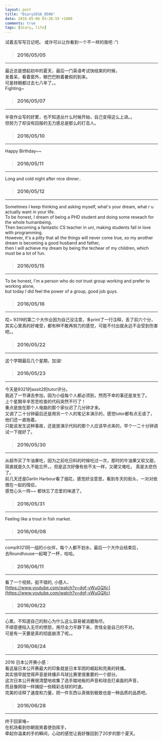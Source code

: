 ```yaml
---
layout: post
title: "Diary2016_0506"
date: 2016-05-06 03:28:59 +1000
comments: true
tags: [diary, life]
---
```


试着去写写日记吧。 或许可以让你看到一个不一样的我吧 :")  

<!--more-->
   

>### 2016/05/05 ###
----------
最近总是想起初中的夏天，最后一门英语考试快结束的时候，    
发着呆，看着窗外，眼巴巴盼着暑假的到来。    
可是转眼都过去七八年了。。   
Fighting~    
 

>### 2016/05/07 ###
----------
半夜作业写的好累，也不知道丛什么时候开始，自己变得这么上进。。    
但努力了却没有回报的无力感总是那么的打击人。   
 

>### 2016/05/10 ###
----------
Happy Birthday~~    
<img style="max-height:400px" class="lazy" data-original="/images/blog/160506_diary/birthday.JPG"> 
 

>### 2016/05/11 ###
----------
Long and cold night after nice dinner..   
<img style="max-height:400px" class="lazy" data-original="/images/blog/160506_diary/dinner.JPG"> 
 

>### 2016/05/12 ###
----------
Sometimes I keep thinking and asking myself, what's your dream, what r u actually want in your life.    
To be honest, I dream of being a PHD student and doing some reseach for the whole humanbeing.    
Then becoming a fantastic CS teacher in uni, making students fall in love with programming.    
However, it's a pitty that all the things will never come true, so my another dream is becoming a good husband and father,    
then I will achieve my dream by being the techear of my children, which must be a lot of fun.    
<img style="max-height:450px" class="lazy" data-original="/images/blog/160506_diary/vb_beer.JPG"> 
 

>### 2016/05/15 ###
----------
To be honest, I'm a person who do not trust group working and prefer to working alone,    
but today I did feel the power of a group, good job guys.     
<img style="max-height:500px" class="lazy" data-original="/images/blog/160506_diary/9321_group.jpg"> 
 

>### 2016/05/16 ###
----------
哎~ 9319的第二个大作业因为自己没注意，多print了一行注释，丢了前六个分，    
其实心里真的好难受，都有种不敢再努力的感觉，可能不付出就永远不会受到伤害吧。。    
<img style="max-height:400px" class="lazy" data-original="/images/blog/160506_diary/pork.JPG"> 
 

>### 2016/05/22 ###
----------
这个学期最后几个星期，加油!       
<img style="max-height:400px" class="lazy" data-original="/images/blog/160506_diary/home.JPG"> 
 


>### 2016/05/23 ###
----------
今天是9321的assit2的tutor评分。    
我逃了一节课去参加，因为小组每个人都必须到，然而不幸的事还是发生了。    
上个星期辛辛苦苦检查的代码突然不行了！    
重点是放在那个人电脑的那个家伙迟了几分钟才来。    
又调了二十分钟最后还是用另一个人的笔记本演示的，感觉tutor都有点无语了，他们还一直拖着。   
只能说发生这种事故，还是放演示代码的那个人应该早点来的，早个一二十分钟调试一下就好了。   
 


>### 2016/05/30 ###
----------
从超市买了牛油果吃，因为之前吃日料的时候吃过一次，那时的牛油果又软又甜，    
简直就是久久不能忘怀。。但是这次好像有些不太一样，又硬又难吃， 真是太悲伤了。    
前几天还是Darlin Harbour看了烟花，感觉好没意思，看到冬天的街头，一对对依偎在一起的情侣，   
感觉心头一阵~~ 都快忘了恋爱的味道了。        
<img style="max-height:400px" class="lazy" data-original="/images/blog/160506_diary/firework.JPG"> 
 


>### 2016/05/31 ###
----------
Feeling like a trout in fish market.    
<img style="max-height:400px" class="lazy" data-original="/images/blog/160506_diary/trout.JPG"> 
 


>### 2016/06/08 ###
----------
comp9321同一组的小伙伴，每个人都不划水，最后一个大作业结束后，    
去Roundhouse一起喝了一杯，哈哈。    

 


>### 2016/06/11 ###
----------
看了一个视频，挺不错的, 小感人、    
[https://www.youtube.com/watch?v=dgf-vWuGQXc](https://www.youtube.com/watch?v=dgf-vWuGQXc)    
 

>### 2016/06/22 ###
----------
心累。不知道自己的耐心为什么这么容易被消磨殆尽。   
不顺意便陷入无尽的愤怒，用尽全力平静下来，责怪全是自己的不对。    
可是有一天要是真的彻底崩溃了呢。。    
<img style="max-height:400px" class="lazy" data-original="/images/blog/160506_diary/bug0x01.JPG"> 
 

>### 2016/06/24 ###
----------
2016 日本公开赛小感：     
看这届日本公开赛最大的印象就是日本军团的崛起和完美的转播。    
其实很早就觉得声音是转播乒乓球比赛里很重要的一个部分。    
这次日本公开赛很清楚地收集了选手踏地板的声音和球击打桌面的声音，     
而且像网球一样捕捉一些精彩击球的时速。    
完美的诠释了速度和力量，把一件东西认真做到极致也是一种品质的品质吧。    
 

>### 2016/06/28 ###
----------
终于回家咯~     
在机场看到你朝我笑着使劲挥手，      
牵起你温柔的手的瞬间，心动的感觉让我好像回到了20岁的那个夏天。    
<img style="max-height:400px" class="lazy" data-original="/images/blog/160506_diary/airport.JPG"> 
 


